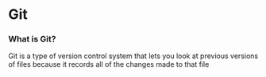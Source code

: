 # Git

### What is Git?

Git is a type of version control system that lets you look at previous versions of files because it records all of 
the changes made to that file
